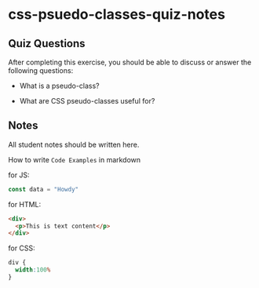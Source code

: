 # css-psuedo-classes-quiz-notes

## Quiz Questions

After completing this exercise, you should be able to discuss or answer the following questions:

- What is a pseudo-class?


- What are CSS pseudo-classes useful for?


## Notes

All student notes should be written here.


How to write `Code Examples` in markdown

for JS:
```javascript
const data = "Howdy"
```

for HTML:
```html
<div>
  <p>This is text content</p>
</div>
```

for CSS:
```css
div {
  width:100%
}
```

